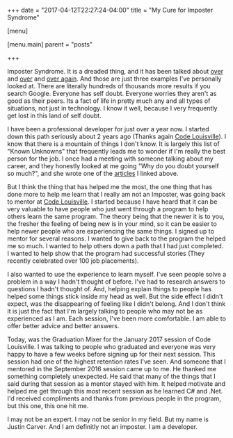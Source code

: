 +++
date = "2017-04-12T22:27:24-04:00"
title = "My Cure for Imposter Syndrome"

[menu]

  [menu.main]
    parent = "posts"

+++

Imposter Syndrome.  It is a dreaded thing, and it has been talked about [over][1] and [over][2] and [over again][3].  And those are just three examples I've personally looked at.  There are literally hundreds of thousands more results if you search Google.  Everyone has self doubt.  Everyone worries they aren't as good as their peers.  Its a fact of life in pretty much any and all types of situations, not just in technology.  I know it well, because I very frequently get lost in this land of self doubt.

I have been a professional developer for just over a year now.  I started down this path seriously about 2 years ago (Thanks again [Code Louisville]). I know that there is a mountain of things I don't know.  It is largely this list of "Known Unknowns" that frequently leads me to wonder if I'm really the best person for the job. I once had a meeting with someone talking about my career, and they honestly looked at me going "Why do you doubt yourself so much?", and she wrote one of the [articles][1] I linked above.

But I think the thing that has helped me the most, the one thing that has done more to help me learn that I really am not an Imposter, was going back to mentor at [Code Louisville].  I started because I have heard that it can be very valuable to have people who just went through a program to help others learn the same program.  The theory being that the newer it is to you, the fresher the feeling of being new is in your mind, so it can be easier to help newer people who are experiencing the same things.  I signed up to mentor for several reasons.  I wanted to give back to the program the helped me so much.  I wanted to help others down a path that I had just completed.  I wanted to help show that the program had successful stories (They recently celebrated over 100 job placements).

I also wanted to use the experience to learn myself.  I've seen people solve a problem in a way I hadn't thought of before.  I've had to research answers to questions I hadn't thought of.  And, helping explain things to people has helped some things stick inside my head as well.  But the side effect I didn't expect, was the disappearing of feeling like I didn't belong.  And I don't think it is just the fact that I'm largely talking to people who may not be as experienced as I am.  Each session, I've been more comfortable.  I am able to offer better advice and better answers.

Today, was the Graduation Mixer for the January 2017 session of Code Louisville.  I was talking to people who graduated and everyone was very happy to have a few weeks before signing up for their next session.  This session had one of the highest retention rates I've seen.  And someone that I mentored in the September 2016 session came up to me.  He thanked me something completely unexpected.  He said that many of the things that I said during that session as a mentor stayed with him.  It helped motivate and helped me get through this most recent session as he learned C# and .Net.  I'd received compliments and thanks from previous people in the program, but this one, this one hit me.

I may not be an expert.  I may not be senior in my field.  But my name is Justin Carver.  And I am definitly not an imposter.  I am a developer.

[1]: http://blog.teamtreehouse.com/slaying-the-dragon-imposter-syndrome "Slaying the Dragon: Imposter Syndrome"
[2]: http://www.travandlos.com/69 "Imposter Syndrom - Late Nights with Trav and Los Ep. 69"
[3]: https://youtu.be/l_Vqp1dPuPo "You are Not an Imposter by Nickolas Means - Railsconf 2014"
[Code Louisville]: https://codelouisville.org/ "Code Louisville"
[Louisville.io]: http://louisville.io/ "Louisville.io"
